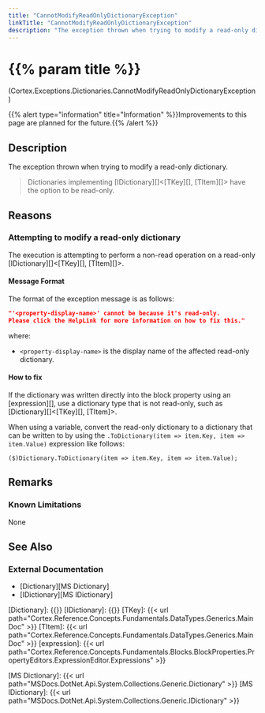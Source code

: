 ```yaml
---
title: "CannotModifyReadOnlyDictionaryException"
linkTitle: "CannotModifyReadOnlyDictionaryException"
description: "The exception thrown when trying to modify a read-only dictionary."
---
```


# {{% param title %}}

<p class="namespace">(Cortex.Exceptions.Dictionaries.CannotModifyReadOnlyDictionaryException)</p>
{{% alert type="information" title="Information" %}}Improvements to this page are planned for the future.{{% /alert %}}

## Description

The exception thrown when trying to modify a read-only dictionary.

> Dictionaries implementing [IDictionary][]&lt;[TKey][], [TItem][]&gt; have the option to be read-only.

## Reasons

### Attempting to modify a read-only dictionary

The execution is attempting to perform a non-read operation on a read-only [IDictionary][]&lt;[TKey][], [TItem][]&gt;.

#### Message Format

The format of the exception message is as follows:

```json
"'<property-display-name>' cannot be because it's read-only.
Please click the HelpLink for more information on how to fix this."
```

where:

* `<property-display-name>` is the display name of the affected read-only dictionary.

#### How to fix

If the dictionary was written directly into the block property using an [expression][], use a dictionary type that is not read-only, such as [Dictionary][]&lt;[TKey][], [TItem]&gt;.

When using a variable, convert the read-only dictionary to a dictionary that can be written to by using the `.ToDictionary(item => item.Key, item => item.Value)` expression like follows:

```CSharp
($)Dictionary.ToDictionary(item => item.Key, item => item.Value);
```

## Remarks

### Known Limitations

None

## See Also
  
### External Documentation

* [Dictionary][MS Dictionary]
* [IDictionary][MS IDictionary]

[Dictionary]: {{<url path="Cortex.Reference.DataTypes.Collections.Dictionary.MainDoc">}}
[IDictionary]: {{<url path="Cortex.Reference.DataTypes.Collections.IDictionary.MainDoc">}}
[TKey]: {{< url path="Cortex.Reference.Concepts.Fundamentals.DataTypes.Generics.MainDoc" >}}
[TItem]: {{< url path="Cortex.Reference.Concepts.Fundamentals.DataTypes.Generics.MainDoc" >}}
[expression]: {{< url path="Cortex.Reference.Concepts.Fundamentals.Blocks.BlockProperties.PropertyEditors.ExpressionEditor.Expressions" >}}

[MS Dictionary]: {{< url path="MSDocs.DotNet.Api.System.Collections.Generic.Dictionary" >}}
[MS IDictionary]: {{< url path="MSDocs.DotNet.Api.System.Collections.Generic.IDictionary" >}}
